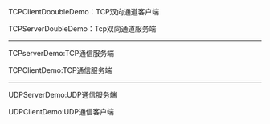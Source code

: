 TCPClientDooubleDemo：TCP双向通道客户端

TCPServerDoubleDemo：Tcp双向通道服务端

-------------------------------

TCPserverDemo:TCP通信服务端

TCPClientDemo:TCP通信服务端

------------------------------

UDPServerDemo:UDP通信服务端

UDPClientDemo:UDP通信客户端
